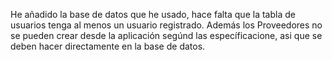 He añadido la base de datos que he usado, hace falta que la tabla de usuarios tenga al menos un usuario registrado. Además los Proveedores no se pueden crear desde la aplicación segúnd las específicacione,
asi que se deben hacer directamente en la base de datos.
